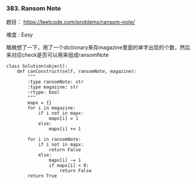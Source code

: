 ### 383. Ransom Note

题目： 
<https://leetcode.com/problems/ransom-note/>


难度 : Easy



略微想了一下，用了一个dictionary来存magazine里面的单字出现的个数，然后来对应check是否可以用来组成ransomNote


```
class Solution(object):
    def canConstruct(self, ransomNote, magazine):
        """
        :type ransomNote: str
        :type magazine: str
        :rtype: bool
        """
        mapx = {}
        for i in magazine:
            if i not in mapx:
                mapx[i] = 1
            else:
                mapx[i] += 1
    
        for i in ransomNote:
            if i not in mapx:
                return False
            else:
                mapx[i] -= 1
                if mapx[i] < 0:
                    return False
        return True
```

